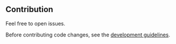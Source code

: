 ## Contribution

Feel free to open issues.

Before contributing code changes, see the [development guidelines](https://rorm.rs/developer/guidelines).
